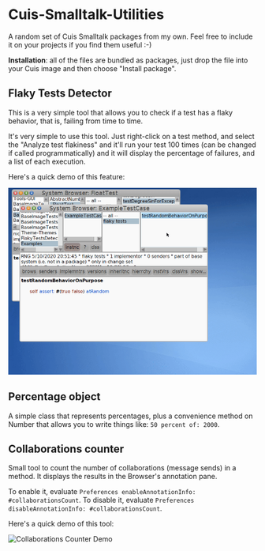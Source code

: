 # Cuis-Smalltalk-Utilities

A random set of Cuis Smalltalk packages from my own. Feel free to include it on your projects if you find them useful :-)

**Installation**: all of the files are bundled as packages, just drop the file into your Cuis image and then choose "Install package".

## Flaky Tests Detector

This is a very simple tool that allows you to check if a test has a flaky behavior, that is, failing from time to time.

It's very simple to use this tool. Just right-click on a test method, and select the "Analyze test flakiness" and it'll run your test 100 times (can be changed if called programmatically) and it will display the percentage of failures, and a list of each execution.

Here's a quick demo of this feature:

![Flaky Tests Demo](/demos/flaky-tests-demo.gif)

## Percentage object

A simple class that represents percentages, plus a convenience method on Number that allows you to write things like: `50 percent of: 2000`.

## Collaborations counter

Small tool to count the number of collaborations (message sends) in a method. It displays the results in the Browser's annotation pane.

To enable it, evaluate `Preferences enableAnnotationInfo: #collaborationsCount`.
To disable it, evaluate `Preferences disableAnnotationInfo: #collaborationsCount`.

Here's a quick demo of this tool:

![Collaborations Counter Demo](/demos/collaborations-counter-demo.gif)

